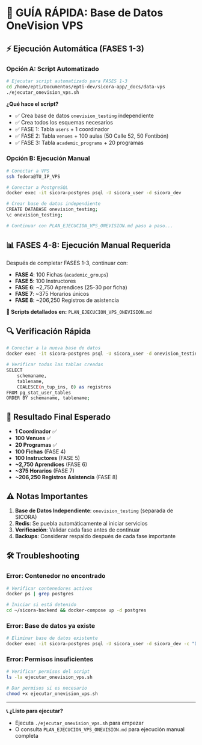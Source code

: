 # 🚀 GUÍA RÁPIDA: Base de Datos OneVision VPS

## ⚡ Ejecución Automática (FASES 1-3)

### Opción A: Script Automatizado

```bash
# Ejecutar script automatizado para FASES 1-3
cd /home/epti/Documentos/epti-dev/sicora-app/_docs/data-vps
./ejecutar_onevision_vps.sh
```

**¿Qué hace el script?**

- ✅ Crea base de datos `onevision_testing` independiente
- ✅ Crea todos los esquemas necesarios
- ✅ FASE 1: Tabla `users` + 1 coordinador
- ✅ FASE 2: Tabla `venues` + 100 aulas (50 Calle 52, 50 Fontibón)
- ✅ FASE 3: Tabla `academic_programs` + 20 programas

### Opción B: Ejecución Manual

```bash
# Conectar a VPS
ssh fedora@TU_IP_VPS

# Conectar a PostgreSQL
docker exec -it sicora-postgres psql -U sicora_user -d sicora_dev

# Crear base de datos independiente
CREATE DATABASE onevision_testing;
\c onevision_testing;

# Continuar con PLAN_EJECUCION_VPS_ONEVISION.md paso a paso...
```

## 📊 FASES 4-8: Ejecución Manual Requerida

Después de completar FASES 1-3, continuar con:

- **FASE 4**: 100 Fichas (`academic_groups`)
- **FASE 5**: 100 Instructores
- **FASE 6**: ~2,750 Aprendices (25-30 por ficha)
- **FASE 7**: ~375 Horarios únicos
- **FASE 8**: ~206,250 Registros de asistencia

**📖 Scripts detallados en:** `PLAN_EJECUCION_VPS_ONEVISION.md`

## 🔍 Verificación Rápida

```bash
# Conectar a la nueva base de datos
docker exec -it sicora-postgres psql -U sicora_user -d onevision_testing

# Verificar todas las tablas creadas
SELECT
    schemaname,
    tablename,
    COALESCE(n_tup_ins, 0) as registros
FROM pg_stat_user_tables
ORDER BY schemaname, tablename;
```

## 🎯 Resultado Final Esperado

- **1 Coordinador** ✅
- **100 Venues** ✅
- **20 Programas** ✅
- **100 Fichas** (FASE 4)
- **100 Instructores** (FASE 5)
- **~2,750 Aprendices** (FASE 6)
- **~375 Horarios** (FASE 7)
- **~206,250 Registros Asistencia** (FASE 8)

## ⚠️ Notas Importantes

1. **Base de Datos Independiente**: `onevision_testing` (separada de SICORA)
2. **Redis**: Se puebla automáticamente al iniciar servicios
3. **Verificación**: Validar cada fase antes de continuar
4. **Backups**: Considerar respaldo después de cada fase importante

## 🛠️ Troubleshooting

### Error: Contenedor no encontrado

```bash
# Verificar contenedores activos
docker ps | grep postgres

# Iniciar si está detenido
cd ~/sicora-backend && docker-compose up -d postgres
```

### Error: Base de datos ya existe

```bash
# Eliminar base de datos existente
docker exec -it sicora-postgres psql -U sicora_user -d sicora_dev -c "DROP DATABASE IF EXISTS onevision_testing;"
```

### Error: Permisos insuficientes

```bash
# Verificar permisos del script
ls -la ejecutar_onevision_vps.sh

# Dar permisos si es necesario
chmod +x ejecutar_onevision_vps.sh
```

---

**📞 ¿Listo para ejecutar?**

- Ejecuta `./ejecutar_onevision_vps.sh` para empezar
- O consulta `PLAN_EJECUCION_VPS_ONEVISION.md` para ejecución manual completa
